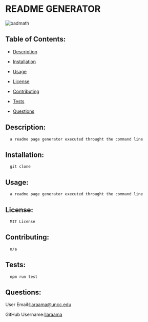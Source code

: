 
  
  # README GENERATOR
  ![badmath](https://img.shields.io/github/languages/top/llaraama/HW7-README-Generator)


  ## Table of Contents:
  * [Description](#Description)

  * [Installation](#Installation)

  * [Usage](#Usage)

  * [License](#License)

  * [Contributing](#Contributing)

  * [Tests](#Tests)

  * [Questions](#Questions)

  
  ## Description: 
      a readme page generator executed throught the command line

  ## Installation:
      git clone 

  ## Usage:
      a readme page generator executed throught the command line

  ## License:
      MIT License

  ## Contributing:
      n/a

  ## Tests:
      npm run test

  ## Questions:
  User Email:llaraama@uncc.edu

  GitHub Username:[llaraama](https://github.com/llaraama)



